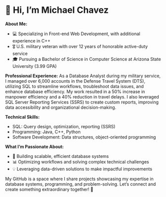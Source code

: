 # 👋 Hi, I’m Michael Chavez

**About Me:**
- 💻 Specializing in Front-end Web Development, with additional experience in C++
- 🎖️ U.S. military veteran with over 12 years of honorable active-duty service
- 🎓 Pursuing a Bachelor of Science in Computer Science at Arizona State University (3.99 GPA)

**Professional Experience:**
As a Database Analyst during my military service, I managed over 6,000 accounts in the Defense Travel System (DTS), utilizing SQL to streamline workflows, troubleshoot data issues, and enhance database efficiency. My work resulted in a 50% increase in manpower efficiency and a 40% reduction in travel delays. I also leveraged SQL Server Reporting Services (SSRS) to create custom reports, improving data accessibility and organizational decision-making.

**Technical Skills:**
- SQL: Query design, optimization, reporting (SSRS)
- Programming: Java, C++, Python
- Software Development: Data structures, object-oriented programming

**What I’m Passionate About:**
- 🚀 Building scalable, efficient database systems
- 📊 Optimizing workflows and solving complex technical challenges
- 💡 Leveraging data-driven solutions to make impactful improvements

My GitHub is a space where I share projects showcasing my expertise in database systems, programming, and problem-solving. Let’s connect and create something extraordinary together! 🚀
